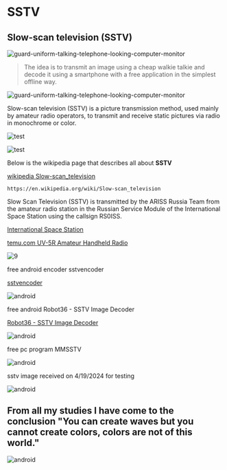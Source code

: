 # SSTV

## Slow-scan television (SSTV)

![guard-uniform-talking-telephone-looking-computer-monitor](assets/guard-uniform-talking-telephone-looking-computer-monitor.jpg)

> The idea is to transmit an image using a cheap walkie talkie and decode it using a smartphone with a free application in the simplest offline way.


![guard-uniform-talking-telephone-looking-computer-monitor](assets/walkietalkie-andgsm.jpg)


Slow-scan television (SSTV) is a picture transmission method, used mainly by amateur radio operators, to transmit and receive static pictures via radio in monochrome or color.

![test](assets/SSTV-test.jpg)


![test](assets/Women-in-amateur-radio.jpg)

Below is the wikipedia page that describes all about **SSTV**

[wikipedia Slow-scan_television](https://en.wikipedia.org/wiki/Slow-scan_television)

```
https://en.wikipedia.org/wiki/Slow-scan_television
```

Slow Scan Television (SSTV) is transmitted by the ARISS Russia Team from the amateur radio station in the Russian Service Module of the International Space Station using the callsign RS0ISS.


[International Space Station](https://amsat-uk.org/beginners/iss-sstv/)

[ temu.com UV-5R Amateur Handheld Radio](https://www.temu.com/be-nl/kuiper/un9.html?subj=goods-un-v2&_bg_fs=1&_p_jump_id=1054&_x_vst_scene=adg&goods_id=601099538226483&sku_id=17592307569518&adg_ctx=a-c958c204~j-bf1d6874~f-c1042688&_x_ads_sub_channel=shopping&_p_rfs=1&_x_ns_prz_type=-1&_x_gmc_catalog=1222909&_x_ns_sku_id=17592307569518&mrk_rec=1&_x_ns_catalog_id=1222909&_x_ads_channel=bing&_x_gmc_account=3534134&_x_ads_creative_id=82876063701330&_x_ns_device=c&_x_ads_account=176240820&_x_ns_match_type=e&_x_ns_msclkid=d082a11353f21acf4f2ec731601b6d55&_x_ads_set=520551216&_x_ns_source=o&_x_ads_id=1326013389856204&msclkid=d082a11353f21acf4f2ec731601b6d55&utm_source=bing&utm_medium=cpc&utm_campaign=BING_ADS%3A8B2E0E69A41C0B0D06CE836643147E1B&utm_term=4586475321715887&utm_content=BING_ADS%3A8B2E0E69A41C0B0D06CE836643147E1B)

![9](assets/uv5r.png)

free android encoder sstvencoder

[sstvencoder](https://play.google.com/store/apps/details?id=om.sstvencoder)

![android](assets/unnamed.webp)

free android Robot36 - SSTV Image Decoder

[Robot36 - SSTV Image Decoder](https://play.google.com/store/apps/details?id=xdsopl.robot36)

![android](assets/unnamed.webp)

free pc program MMSSTV

![android](assets/mmsstv.png)

sstv image received on 4/19/2024 for testing

![android](assets/Image-tomas.jpg)

## From all my studies I have come to the conclusion "You can create waves but you cannot create colors, colors are not of this world."

![android](assets/OIP.jpg)


